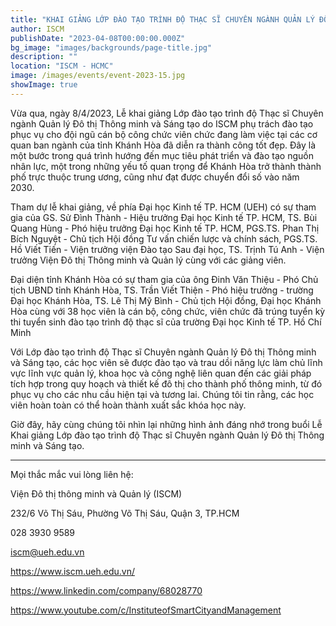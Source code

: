 ```yaml
---
title: "KHAI GIẢNG LỚP ĐÀO TẠO TRÌNH ĐỘ THẠC SĨ CHUYÊN NGÀNH QUẢN LÝ ĐÔ THỊ THÔNG MINH VÀ SÁNG TẠO CHO TỈNH KHÁNH HÒA"
author: ISCM
publishDate: "2023-04-08T00:00:00.000Z"
bg_image: "images/backgrounds/page-title.jpg"
description: "" 
location: "ISCM - HCMC"
image: /images/events/event-2023-15.jpg
showImage: true
---
```

Vừa qua, ngày 8/4/2023, Lễ khai giảng Lớp đào tạo trình độ Thạc sĩ Chuyên ngành Quản lý Đô thị Thông minh và Sáng tạo do ISCM phụ trách đào tạo phục vụ cho đội ngũ cán bộ công chức viên chức đang làm việc tại các cơ quan ban ngành của tỉnh Khánh Hòa đã diễn ra thành công tốt đẹp. Đây là một bước trong quá trình hướng đến mục tiêu phát triển và đào tạo nguồn nhân lực, một trong những yếu tố quan trọng để Khánh Hòa trở thành thành phố trực thuộc trung ương, cũng như đạt được chuyển đổi số vào năm 2030.

Tham dự lễ khai giảng, về phía Đại học Kinh tế TP. HCM (UEH) có sự tham gia của GS. Sử Đình Thành - Hiệu trưởng Đại học Kinh tế TP. HCM, TS. Bùi Quang Hùng - Phó hiệu trưởng Đại học Kinh tế TP. HCM, PGS.TS. Phan Thị Bích Nguyệt - Chủ tịch Hội đồng Tư vấn chiến lược và chính sách, PGS.TS. Hồ Viết Tiến - Viện trưởng viện Đào tạo Sau đại học, TS. Trịnh Tú Anh - Viện trưởng Viện Đô thị Thông minh và Quản lý cùng với các giảng viên.

Đại diện tỉnh Khánh Hòa có sự tham gia của ông Đinh Văn Thiệu - Phó Chủ tịch UBND tỉnh Khánh Hòa, TS. Trần Viết Thiện - Phó hiệu trưởng - trường Đại học Khánh Hòa, TS. Lê Thị Mỹ Bình - Chủ tịch Hội đồng, Đại học Khánh Hòa cùng với 38 học viên là cán bộ, công chức, viên chức đã trúng tuyển kỳ thi tuyển sinh đào tạo trình độ thạc sĩ của trường Đại học Kinh tế TP. Hồ Chí Minh

Với Lớp đào tạo trình độ Thạc sĩ Chuyên ngành Quản lý Đô thị Thông minh và Sáng tạo, các học viên sẽ được đào tạo và trau dồi năng lực làm chủ lĩnh vực lĩnh vực quản lý, khoa học và công nghệ liên quan đến các giải pháp tích hợp trong quy hoạch và thiết kế đô thị cho thành phố thông minh, từ đó phục vụ cho các nhu cầu hiện tại và tương lai. Chúng tôi tin rằng, các học viên hoàn toàn có thể hoàn thành xuất sắc khóa học này.

Giờ đây, hãy cùng chúng tôi nhìn lại những hình ảnh đáng nhớ trong buổi Lễ Khai giảng Lớp đào tạo trình độ Thạc sĩ Chuyên ngành Quản lý Đô thị Thông minh và Sáng tạo.

----------

Mọi thắc mắc vui lòng liên hệ:

Viện Đô thị thông minh và Quản lý (ISCM)

232/6 Võ Thị Sáu, Phường Võ Thị Sáu, Quận 3, TP.HCM

028 3930 9589

iscm@ueh.edu.vn

https://www.iscm.ueh.edu.vn/

https://www.linkedin.com/company/68028770

https://www.youtube.com/c/InstituteofSmartCityandManagement



